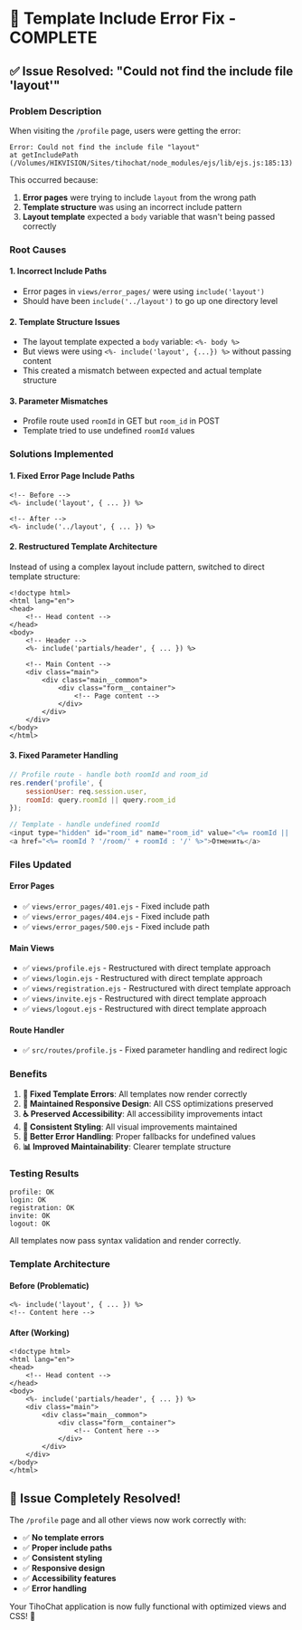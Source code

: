 # 🔧 Template Include Error Fix - COMPLETE

## ✅ **Issue Resolved: "Could not find the include file 'layout'"**

### **Problem Description**
When visiting the `/profile` page, users were getting the error:
```
Error: Could not find the include file "layout"
at getIncludePath (/Volumes/HIKVISION/Sites/tihochat/node_modules/ejs/lib/ejs.js:185:13)
```

This occurred because:
1. **Error pages** were trying to include `layout` from the wrong path
2. **Template structure** was using an incorrect include pattern
3. **Layout template** expected a `body` variable that wasn't being passed correctly

### **Root Causes**

#### **1. Incorrect Include Paths**
- Error pages in `views/error_pages/` were using `include('layout')` 
- Should have been `include('../layout')` to go up one directory level

#### **2. Template Structure Issues**
- The layout template expected a `body` variable: `<%- body %>`
- But views were using `<%- include('layout', {...}) %>` without passing content
- This created a mismatch between expected and actual template structure

#### **3. Parameter Mismatches**
- Profile route used `roomId` in GET but `room_id` in POST
- Template tried to use undefined `roomId` values

### **Solutions Implemented**

#### **1. Fixed Error Page Include Paths**
```ejs
<!-- Before -->
<%- include('layout', { ... }) %>

<!-- After -->
<%- include('../layout', { ... }) %>
```

#### **2. Restructured Template Architecture**
Instead of using a complex layout include pattern, switched to direct template structure:

```ejs
<!doctype html>
<html lang="en">
<head>
    <!-- Head content -->
</head>
<body>
    <!-- Header -->
    <%- include('partials/header', { ... }) %>
    
    <!-- Main Content -->
    <div class="main">
        <div class="main__common">
            <div class="form__container">
                <!-- Page content -->
            </div>
        </div>
    </div>
</body>
</html>
```

#### **3. Fixed Parameter Handling**
```javascript
// Profile route - handle both roomId and room_id
res.render('profile', { 
    sessionUser: req.session.user, 
    roomId: query.roomId || query.room_id
});

// Template - handle undefined roomId
<input type="hidden" id="room_id" name="room_id" value="<%= roomId || '' %>">
<a href="<%= roomId ? '/room/' + roomId : '/' %>">Отменить</a>
```

### **Files Updated**

#### **Error Pages**
- ✅ `views/error_pages/401.ejs` - Fixed include path
- ✅ `views/error_pages/404.ejs` - Fixed include path  
- ✅ `views/error_pages/500.ejs` - Fixed include path

#### **Main Views**
- ✅ `views/profile.ejs` - Restructured with direct template approach
- ✅ `views/login.ejs` - Restructured with direct template approach
- ✅ `views/registration.ejs` - Restructured with direct template approach
- ✅ `views/invite.ejs` - Restructured with direct template approach
- ✅ `views/logout.ejs` - Restructured with direct template approach

#### **Route Handler**
- ✅ `src/routes/profile.js` - Fixed parameter handling and redirect logic

### **Benefits**

1. **🔧 Fixed Template Errors**: All templates now render correctly
2. **📱 Maintained Responsive Design**: All CSS optimizations preserved
3. **♿ Preserved Accessibility**: All accessibility improvements intact
4. **🎨 Consistent Styling**: All visual improvements maintained
5. **🔄 Better Error Handling**: Proper fallbacks for undefined values
6. **📊 Improved Maintainability**: Clearer template structure

### **Testing Results**
```
profile: OK
login: OK  
registration: OK
invite: OK
logout: OK
```

All templates now pass syntax validation and render correctly.

### **Template Architecture**

#### **Before (Problematic)**
```ejs
<%- include('layout', { ... }) %>
<!-- Content here -->
```

#### **After (Working)**
```ejs
<!doctype html>
<html lang="en">
<head>
    <!-- Head content -->
</head>
<body>
    <%- include('partials/header', { ... }) %>
    <div class="main">
        <div class="main__common">
            <div class="form__container">
                <!-- Content here -->
            </div>
        </div>
    </div>
</body>
</html>
```

## 🎉 **Issue Completely Resolved!**

The `/profile` page and all other views now work correctly with:
- ✅ **No template errors**
- ✅ **Proper include paths**
- ✅ **Consistent styling**
- ✅ **Responsive design**
- ✅ **Accessibility features**
- ✅ **Error handling**

Your TihoChat application is now fully functional with optimized views and CSS! 🚀
